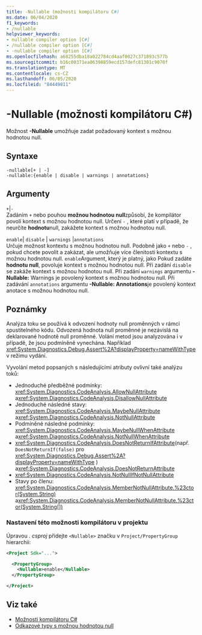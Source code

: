 ```yaml
---
title: -Nullable (možnosti kompilátoru C#)
ms.date: 06/04/2020
f1_keywords:
- /nullable
helpviewer_keywords:
- nullable compiler option [C#]
- /nullable compiler option [C#]
- -nullable compiler option [C#]
ms.openlocfilehash: a68255dba18a022784cd4aaf0027c371893c577b
ms.sourcegitcommit: b16c00371ea06398859ecd157defc81301c9070f
ms.translationtype: MT
ms.contentlocale: cs-CZ
ms.lasthandoff: 06/05/2020
ms.locfileid: "84449811"
---
```

# <a name="-nullable-c-compiler-options"></a>-Nullable (možnosti kompilátoru C#)

Možnost **-Nullable** umožňuje zadat požadovaný kontext s možnou hodnotou null.

## <a name="syntax"></a>Syntaxe

```console
-nullable[+ | -]
-nullable:{enable | disable | warnings | annotations}
```

## <a name="arguments"></a>Argumenty

`+`&#124;`-`  
Zadáním `+` nebo pouhou **možnou hodnotou null**způsobí, že kompilátor povolí kontext s možnou hodnotou null. Určení `-` , které platí v případě, že neurčíte **hodnotu**null, zakážete kontext s možnou hodnotou null.

`enable`&#124; `disable` &#124; `warnings` &#124;`annotations`  
Určuje možnost kontextu s možnou hodnotou null. Podobně jako `+` nebo `-` , pokud chcete povolit a zakázat, ale umožňuje více členitosti kontextu s možnou hodnotou null. `enable`Argument, který je platný, jako Pokud zadáte **hodnotu null**, povoluje kontext s možnou hodnotou null. Při zadání `disable` se zakáže kontext s možnou hodnotou null. Při zadání `warnings` argumentu **-Nullable:** Warnings je povolený kontext s možnou hodnotou null. Při zadávání `annotations` argumentu **-Nullable: Annotations**je povolený kontext anotace s možnou hodnotou null.

## <a name="remarks"></a>Poznámky

Analýza toku se používá k odvození hodnoty null proměnných v rámci spustitelného kódu. Odvozená hodnota null proměnné je nezávislá na deklarované hodnotě null proměnné. Volání metod jsou analyzována i v případě, že jsou podmíněně vynechána. Například <xref:System.Diagnostics.Debug.Assert%2A?displayProperty=nameWithType> v režimu vydání.

Vyvolání metod popsaných s následujícími atributy ovlivní také analýzu toků:

- Jednoduché předběžné podmínky: <xref:System.Diagnostics.CodeAnalysis.AllowNullAttribute> a<xref:System.Diagnostics.CodeAnalysis.DisallowNullAttribute>
- Jednoduché následné stavy: <xref:System.Diagnostics.CodeAnalysis.MaybeNullAttribute> a<xref:System.Diagnostics.CodeAnalysis.NotNullAttribute>
- Podmíněné následné podmínky: <xref:System.Diagnostics.CodeAnalysis.MaybeNullWhenAttribute> a<xref:System.Diagnostics.CodeAnalysis.NotNullWhenAttribute>
- <xref:System.Diagnostics.CodeAnalysis.DoesNotReturnIfAttribute>(např. `DoesNotReturnIf(false)` pro <xref:System.Diagnostics.Debug.Assert%2A?displayProperty=nameWithType> ) a<xref:System.Diagnostics.CodeAnalysis.DoesNotReturnAttribute>
- <xref:System.Diagnostics.CodeAnalysis.NotNullIfNotNullAttribute>
- Stavy po členu: <xref:System.Diagnostics.CodeAnalysis.MemberNotNullAttribute.%23ctor(System.String)> a<xref:System.Diagnostics.CodeAnalysis.MemberNotNullAttribute.%23ctor(System.String[])>

### <a name="to-set-this-compiler-option-in-a-project"></a>Nastavení této možnosti kompilátoru v projektu

Úpravou *. csproj* přidejte `<Nullable>` značku v `Project/PropertyGroup` hierarchii:

```xml
<Project Sdk="...">

  <PropertyGroup>
    <Nullable>enable</Nullable>
  </PropertyGroup>

</Project>
```

## <a name="see-also"></a>Viz také

- [Možnosti kompilátoru C#](./index.md)
- [Odkazové typy s možnou hodnotou null](../../nullable-references.md)
